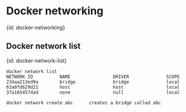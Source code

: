 # Docker networking
{id: docker-networking}


## Docker network list
{id: docker-network-list}

```
docker network list
NETWORK ID          NAME                DRIVER              SCOPE
234aa213ed9a        bridge              bridge              local
63a0fd629d21        host                host                local
37a165457dad        none                null                local
```

```
docker network create abc      creates a bridge called abc
```


